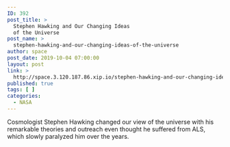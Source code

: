 ```yaml
---
ID: 392
post_title: >
  Stephen Hawking and Our Changing Ideas
  of the Universe
post_name: >
  stephen-hawking-and-our-changing-ideas-of-the-universe
author: space
post_date: 2019-10-04 07:00:00
layout: post
link: >
  http://space.3.120.187.86.xip.io/stephen-hawking-and-our-changing-ideas-of-the-universe
published: true
tags: [ ]
categories:
  - NASA
---
```

Cosmologist Stephen Hawking changed our view of the universe with his remarkable theories and outreach even thought he suffered from ALS, which slowly paralyzed him over the years. 
